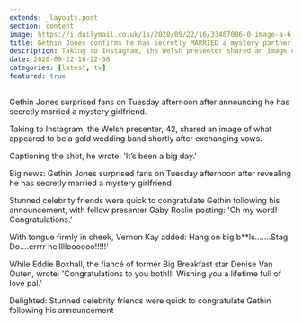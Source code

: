 ```yaml
---
extends: _layouts.post
section: content
image: https://i.dailymail.co.uk/1s/2020/09/22/16/33487086-0-image-a-6_1600787166719.jpg 
title: Gethin Jones confirms he has secretly MARRIED a mystery partner 
description: Taking to Instagram, the Welsh presenter shared an image of what appeared to be a gold wedding band shortly after exchanging vows. 
date: 2020-09-22-16-22-56 
categories: [latest, tv] 
featured: true 
--- 
```

Gethin Jones surprised fans on Tuesday afternoon after announcing he has secretly married a mystery girlfriend. 

Taking to Instagram, the Welsh presenter, 42, shared an image of what appeared to be a gold wedding band shortly after exchanging vows. 

Captioning the shot, he wrote: 'It’s been a big day.' 

Big news: Gethin Jones surprised fans on Tuesday afternoon after revealing he has secretly married a mystery girlfriend

Stunned celebrity friends were quick to congratulate Gethin following his announcement, with fellow presenter Gaby Roslin posting: 'Oh my word! Congratulations.' 

With tongue firmly in cheek, Vernon Kay added: Hang on big b**ls.......Stag Do....errrr hellllloooooo!!!!!' 

While Eddie Boxhall, the fiancé of former Big Breakfast star Denise Van Outen, wrote: 'Congratulations to you both!!! Wishing you a lifetime full of love pal.'

Delighted: Stunned celebrity friends were quick to congratulate Gethin following his announcement

